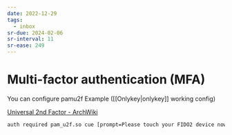 ```yaml
---
date: 2022-12-29
tags:
  - inbox
sr-due: 2024-02-06
sr-interval: 11
sr-ease: 249
---
```


# Multi-factor authentication (MFA)

You can configure pamu2f Example ([[Onlykey|onlykey]] working config)

[Universal 2nd Factor - ArchWiki](https://wiki.archlinux.org/title/Universal_2nd_Factor)

```sh
auth required pam_u2f.so cue [prompt=Please touch your FIDO2 device now] nodetect
```
